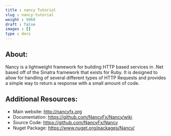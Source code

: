 ```yaml
---
title : nancy Tutorial
slug : nancy-tutorial
weight : 9960
draft : false
images : []
type : docs
---
```


About:
------ 
Nancy is a lightweight framework for building HTTP based services in .Net based off of the Sinatra framework that exists for Ruby. It is designed to allow for handling of several different types of HTTP Requests and provides a simple way to return a response with a small amount of code.

Additional Resources:
---------------------

 - Main website: http://nancyfx.org
 - Documentation: https://github.com/NancyFx/Nancy/wiki
 - Source Code: https://github.com/NancyFx/Nancy
 - Nuget Package: https://www.nuget.org/packages/Nancy/

